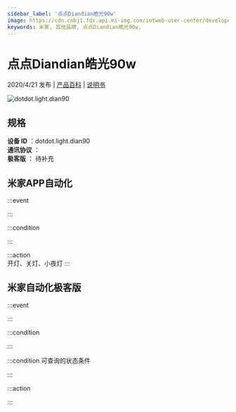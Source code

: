 ```yaml
---
sidebar_label: '点点Diandian皓光90w'
image: https://cdn.cnbj1.fds.api.mi-img.com/iotweb-user-center/developer_1679047690450awJFxhMs.png?GalaxyAccessKeyId=AKVGLQWBOVIRQ3XLEW&Expires=9223372036854775807&Signature=s/Hfe9HIRCltT3e/9HDu0czAPvU=
keywords: 米家, 其他品牌, 点点Diandian皓光90w, 
---
```

# 点点Diandian皓光90w

2020/4/21 发布 | [产品百科](https://home.mi.com/webapp/content/baike/product/index.html?model=dotdot.light.dian90/) | [说明书](https://home.mi.com/views/introduction.html?model=dotdot.light.dian90&region=cn)

![dotdot.light.dian90](https://cdn.cnbj1.fds.api.mi-img.com/iotweb-user-center/developer_1679047690450awJFxhMs.png?GalaxyAccessKeyId=AKVGLQWBOVIRQ3XLEW&Expires=9223372036854775807&Signature=s/Hfe9HIRCltT3e/9HDu0czAPvU=)

## 规格  
> 
**设备 ID** ：dotdot.light.dian90  
**通讯协议** ：  
**极客版**  ： 待补充 


## 米家APP自动化  

:::event  

:::

:::condition  

:::

:::action   
开灯、关灯、小夜灯
:::

## 米家自动化极客版  

:::event  

:::

:::condition  

:::

:::condition 可查询的状态条件  

:::

:::action  

:::

        
